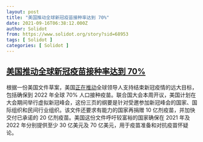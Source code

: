 ```yaml
---
layout: post
title: "美国推动全球新冠疫苗接种率达到 70%"
date: 2021-09-16T06:38:12.000Z
author: Solidot
from: https://www.solidot.org/story?sid=68953
tags: [ Solidot ]
categories: [ Solidot ]
---
```

<!--1631774292000-->
[美国推动全球新冠疫苗接种率达到 70%](https://www.solidot.org/story?sid=68953)
------

<div>
根据一份美国文件草案，美国<a href="https://cn.reuters.com/article/us-global-covid-vaccination-0915-idCNKBS2GB05Y" target="_blank">正在推动</a>全球领导人支持结束新冠疫情的远大目标，包括确保到 2022 年全球 70% 人口接种疫苗。联合国大会本周开议，美国计划在大会期间举行虚拟新冠峰会，这份三页的纲要是针对受邀参加新冠峰会的国家、国际组织和民间行业组织。该文件还要求有能力的国家再捐赠 10 亿剂疫苗，并加快交付已承诺的 20 亿剂疫苗。美国这份文件呼吁较富裕的国家确保在 2021 年及 2022 年分别提供至少 30 亿美元及 70 亿美元，用于疫苗准备和对抗疫苗怀疑论。
</div>
